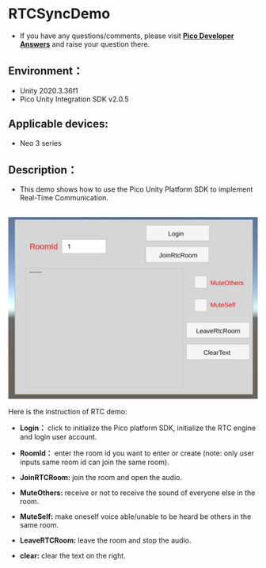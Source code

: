 # RTCSyncDemo

- If you have any questions/comments, please visit [**Pico Developer Answers**](https://devanswers.pico-interactive.com/) and raise your question there. 

## Environment：

- Unity 2020.3.36f1
- Pico Unity Integration SDK v2.0.5

## Applicable devices:

- Neo 3 series

## Description：

-  This demo shows how to use the Pico Unity Platform SDK to implement Real-Time Communication. 

​	![screenshot](https://github.com/picoxr/RTCSyncDemo/blob/main/Assets/Screenshot/picture1.jpg)

Here is the instruction of RTC demo:

- **Login：** click to initialize the Pico platform SDK, initialize the RTC engine and login user account.

- **RoomId：** enter the room id you want to enter or create (note: only user inputs same room id can join the same room).

- **JoinRTCRoom:** join the room and open the audio.

- **MuteOthers:** receive or not to receive the sound of everyone else in the room.

- **MuteSelf:** make oneself voice able/unable to be heard be others in the same room.

- **LeaveRTCRoom:** leave the room and stop the audio.

- **clear:** clear the text on the right.
